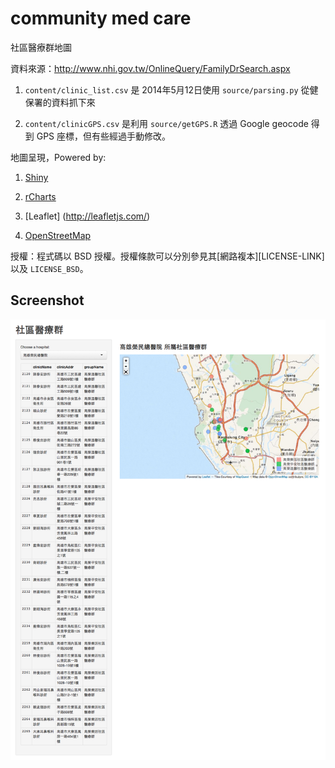 community med care
================

社區醫療群地圖

資料來源：http://www.nhi.gov.tw/OnlineQuery/FamilyDrSearch.aspx

1. `content/clinic_list.csv` 是 2014年5月12日使用 `source/parsing.py` 從健保署的資料抓下來

2. `content/clinicGPS.csv` 是利用 `source/getGPS.R` 透過 Google geocode 得到 GPS 座標，但有些經過手動修改。

地圖呈現，Powered by:

1. [Shiny](http://www.rstudio.com/shiny/)

2. [rCharts](https://github.com/ramnathv/rCharts/)

3. [Leaflet] (http://leafletjs.com/)

4. [OpenStreetMap](http://www.openstreetmap.org)

授權：程式碼以 BSD 授權。授權條款可以分別參見其[網路複本][LICENSE-LINK]以及 `LICENSE_BSD`。


Screenshot
----------------------
![Screenshot](screenshot.png)
